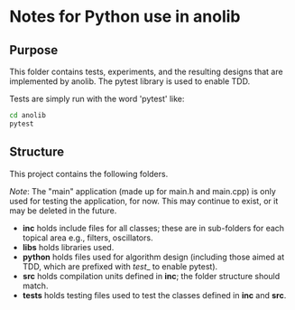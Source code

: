 # Notes for Python use in anolib

## Purpose

This folder contains tests, experiments, and the resulting designs that are implemented by anolib. The pytest library is used to enable TDD.

Tests are simply run with the word 'pytest' like:

```zsh
cd anolib
pytest
```

## Structure

This project contains the following folders.

_Note_: The "main" application (made up for main.h and main.cpp) is only used for testing the application, for now. This may continue to exist, or it may be deleted in the future.

- __inc__ holds include files for all classes; these are in sub-folders for each topical area e.g., filters, oscillators.
- __libs__ holds libraries used.
- __python__ holds files used for algorithm design (including those aimed at TDD, which are prefixed with _test__ to enable pytest).
- __src__ holds compilation units defined in __inc__; the folder structure should match.
- __tests__ holds testing files used to test the classes defined in __inc__ and __src__.
